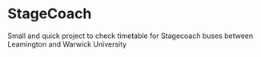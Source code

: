 # StageCoach
Small and quick project to check timetable for Stagecoach buses between Leamington and Warwick University
